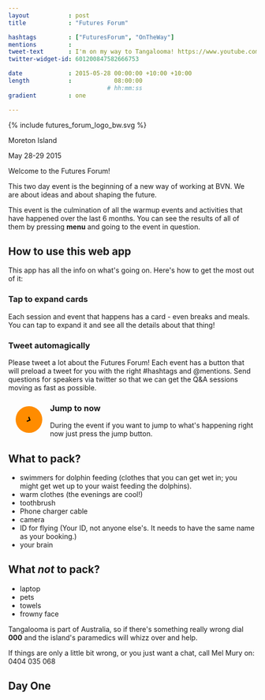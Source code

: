 ```yaml
---
layout           : post
title            : "Futures Forum"

hashtags         : ["FuturesForum", "OnTheWay"]
mentions         :
tweet-text       : I'm on my way to Tangalooma! https://www.youtube.com/watch?v=wuk8AOjGURE
twitter-widget-id: 601200847582666753

date             : 2015-05-28 00:00:00 +10:00 +10:00
length           :            08:00:00
                            # hh:mm:ss
gradient         : one

---
```

<div class="logo-box">
    {% include futures_forum_logo_bw.svg %}
    <p class="title">Moreton Island</p>
    <p class="date">May 28-29 2015</p>
</div>

Welcome to the Futures Forum!

This two day event is the beginning of a new way of working at BVN. We are about ideas and about shaping the future.

This event is the culmination of all the warmup events and activities that have happened over the last 6 months. You can see the results of all of them by pressing **menu** and going to the event in question.

## How to use this web app ##

This app has all the info on what's going on. Here's how to get the most out of it:

### Tap to expand cards ###

Each session and event that happens has a card - even breaks and meals. You can tap to expand it and see all the details about that thing!

### Tweet automagically ###

Please tweet a lot about the Futures Forum! Each event has a button that will preload a tweet for you with the right #hashtags and @mentions. Send questions for speakers via twitter so that we can get the Q&A sessions moving as fast as possible.

<section id="explainer-section" style="display:none;">
<h3> Save it to your homescreen ###</h3>

<div id="ios-homescreen-explainer" style="display:none;">
{% picture explainer iosExplainer-01.png alt="Go the bottom of the screen and press the square with an up arrow" %}
{% picture explainer iosExplainer-02.png alt="Tap add to homescreen" %}
{% picture explainer iosExplainer-03.png alt="Tap add" %}
{% picture explainer iosExplainer-04.png alt="There you go!" %}
<ol>
<li>Go the bottom of the screen and press the square with an up arrow</li>
<li>Tap add to homescreen</li>
<li>Tap add</li>
<li>There you go!</li>
</ol>
</div>
<div id="android-homescreen-explainer" style="display:none;">
{% picture explainer androidExplainer-05.png alt="Go the top of the screen open the menu, then tap 'add to homescreen'" %}
{% picture explainer androidExplainer-06.png alt="Tap add" %}
{% picture explainer androidExplainer-07.png alt="There you go!" %}
<ol>
<li>Go the top of the screen open the menu</li>
<li>Tap add to homescreen</li>
<li>Tap add</li>
<li>There you go!</li>
</ol>
</div>
</section>

<div style="transform: rotate(23.6deg); 
            float:left;
            width: 2.5em;
            height: 2.5em;
            margin: 1em;
            padding: 0.5em;
            border-radius: 50%;
            color: white;
            background-color: darkorange;
            text-align: center;
            font-size: 110%;">
    <svg xmlns="http://www.w3.org/2000/svg" viewBox="0 0 64 64">
        <path d="M28.7 41.4l-2.8-2.8 6.6-6.6-6.6-6.6 2.8-2.8 9.4 9.4"/>
    </svg>
</div>

### Jump to now

During the event if you want to jump to what's happening right now just press the jump button.


## What to pack? ##

* swimmers for dolphin feeding (clothes that you can get wet in; you might get wet up to your waist feeding the dolphins).
* warm clothes (the evenings are cool!)
* toothbrush
* Phone charger cable
* camera
* ID for flying (Your ID, not anyone else's. It needs to have the same name as your booking.)
* your brain

## What *not* to pack? ##

* laptop
* pets
* towels
* frowny face

Tangalooma is part of Australia, so if there's something really wrong dial **000** and the island's paramedics will whizz over and help.

If things are only a little bit wrong, or you just want a chat, call Mel Mury on: 0404 035 068

<div class="day-marker">
<h2>Day One</h2>
</div>
